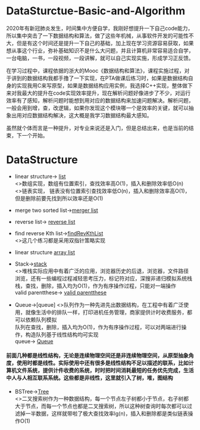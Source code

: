 # DataSturctue-Basic-and-Algorithm
2020年有新冠肺炎发生，时间集中方便自学，我刚好想提升一下自己code能力，所以集中突击了一下数据结构和算法，做了这些年机械，从事软件开发的可能性不大，但是有这个时间还是提升一下自己的基础，加上现在学习资源容易获取，如果想从事这个行业，弥补基础知识不是什么大问题，并且计算机非常容易适合自学，一台电脑，一书，一段视频，一段讲解，就可以自己实现实施，形成学习正反馈。

在学习过程中，课程依据的浙大的Mooc《数据结构和算法》，课程实施过程，对于讲到的数据结构我都手撸了一下实现，在PTA做课后练习时，如果是数据结构自身的实现我用C来写原型，如果是数据结构应用实例，我选择C++实现，整体做下来对我最大的提升在code实现效率提升，现在解析问题好像进步了不少，对运行效率有了感知，解析问题时能想到用对应的数据结构来加速问题解决。解析问题，一般会用到增，查，改逻辑，如果你发现这个模块哪一个是效率的关键，就可以抽象出用对应数据结构解决，这大概是我学习数据结构最大感知。

虽然就个体而言是一种提升，对专业来说还是入门，但是总结出来，也是当前的结束，下一个开始。

# DataStructure

- linear structure->
[list](https://github.com/zjb1001/DataSturctue-Basic-and-Algorithm-/commit/68d4d006350dd1f2c2dedac496bd91b5b6e42e8f)<br>
<>数组实现，数组有位置索引，查找效率高O(1)，插入和删除效率低O(n)<br>
<>链表实现， 链表没有位置索引查找效率低O(n)，插入和删除效率高O(1)，但是删除前要先找到所以效率还是O(1)
- merge two sorted list->[merger list](https://github.com/zjb1001/DataSturctue-Basic-and-Algorithm-/blob/master/f2_megerlist.c)
- reverse list->
[reverse list](https://github.com/zjb1001/DataSturctue-Basic-and-Algorithm-/blob/master/reverseLinkedList.c)
- find reverse Kth list->[findRevKthList](https://github.com/zjb1001/DataSturctue-Basic-and-Algorithm-/blob/master/findListRevKth.c)<br>
<>这几个练习都是采用双指针策略实现<br>

- linear structure<array list>
  [array list](https://github.com/zjb1001/DataSturctue-Basic-and-Algorithm-/blob/master/arraylist.h)
  
- Stack->[stack](https://github.com/zjb1001/DataSturctue-Basic-and-Algorithm-/blob/master/stack.h)<br>
  <>堆栈实际应用中有着广泛的应用，浏览器历史的后退，浏览器，文件路径浏览，还有一些编程过程减轻思考压力，标记符对应，深搜非递归模拟系统栈<br>
  栈，查找，删除，插入均为O(1)，作为有序操作过程，只能对一端操作<br>
  valid parentthese->
  [valid parentthese](https://github.com/zjb1001/DataSturctue-Basic-and-Algorithm-/blob/master/validParentheses.cpp)<br>
  
- Queue->[queue]
  <>队列作为一种先进先出数据结构，在工程中有着广泛使用，就像生活中的排队一样，打印进机任务管理，商家提供计时收费服务，都可以依赖队列模拟<br>
  队列在查找，删除，插入均为O(1)，作为有序操作过程，可以对两端进行操作，构造队列基于线性结构均可实现<br>
  queue->
  [Queue](https://github.com/zjb1001/DataSturctue-Basic-and-Algorithm-/blob/master/queue.c)<br>
#### 前面几种都是线性结构，无论是连续物理空间还是非连续物理空间，从原型抽象角度，使用时都是线性。实际使用中还有很多是线性结构不足以描述的联系，比如计算机文件系统，提供计件收费的系统，时时把时间消耗最短的任务优先完成，生活中人与人相互联系系统。这些都是非线性，这里就引入了树，堆，图结构

- BSTree->[Tree](https://github.com/zjb1001/DataSturctue-Basic-and-Algorithm-/blob/master/tree.c)<br>
  <>二叉搜索树作为一种数据结构，每一个节点左子树都小于节点，右子树都大于节点，而每一个节点也都是二叉搜索树，所以这种树查询时每次都可以过滤掉一半数据，这样就带啦了极大查找效率lg(n)，插入和删除都是类似链表操作O(1)
